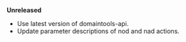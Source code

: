 **Unreleased**
* Use latest version of domaintools-api.
* Update parameter descriptions of nod and nad actions.